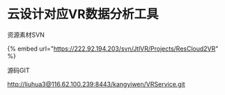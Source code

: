 # 云设计对应VR数据分析工具

资源素材SVN

{% embed url="https://222.92.194.203/svn/JtlVR/Projects/ResCloud2VR" %}

源码GIT

[http://liuhua3@116.62.100.239:8443/kangyiwen/VRService.git](http://liuhua3@116.62.100.239:8443/kangyiwen/VRService.git)

